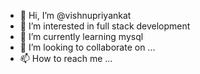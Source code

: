 - 👋 Hi, I’m @vishnupriyankat
- 👀 I’m interested in full stack development
- 🌱 I’m currently learning mysql
- 💞️ I’m looking to collaborate on ...
- 📫 How to reach me ...

<!---
vishnupriyankat/vishnupriyankat is a ✨ special ✨ repository because its `README.md` (this file) appears on your GitHub profile.
You can click the Preview link to take a look at your changes.
--->
